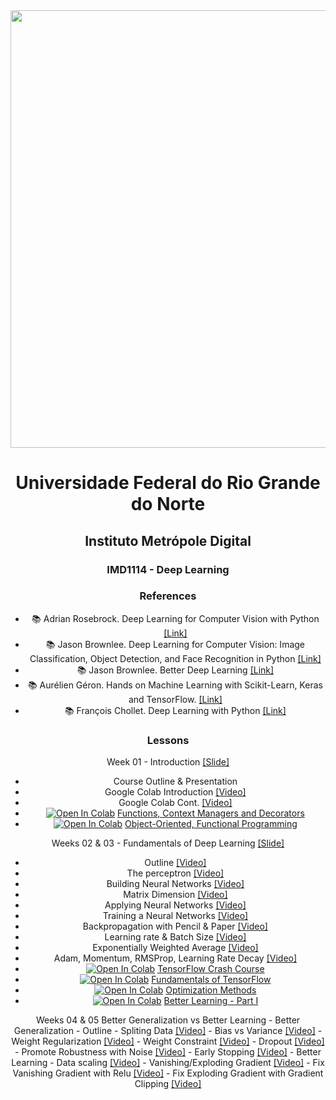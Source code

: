 <center><img width="700" src="https://drive.google.com/uc?export=view&id=1-4Ug5JFs9_5tmMfnGpLanRQIWZtF6PRn"></center>
<center>


# Universidade Federal do Rio Grande do Norte
## Instituto Metrópole Digital


### IMD1114 - Deep Learning

### References


- :books: Adrian Rosebrock. Deep Learning for Computer Vision with Python [[Link]](https://www.pyimagesearch.com/)
- :books: Jason Brownlee. Deep Learning for Computer Vision: Image Classification, Object Detection, and Face Recognition in Python [[Link]](https://machinelearningmastery.com/deep-learning-for-computer-vision/)
- :books: Jason Brownlee. Better Deep Learning [[Link]](https://machinelearningmastery.com/better-deep-learning/)
- :books: Aurélien Géron. Hands on Machine Learning with Scikit-Learn, Keras and TensorFlow. [[Link]](https://www.oreilly.com/library/view/hands-on-machine-learning/9781492032632/)
- :books: François Chollet. Deep Learning with Python [[Link]](https://www.manning.com/books/deep-learning-with-python-second-edition)

### Lessons

Week 01 - Introduction [[Slide]](https://github.com/ivanovitchm/deeplearning/blob/main/week_01/Week_01.pdf)
 - Course Outline & Presentation
 - Google Colab Introduction [[Video]](https://www.loom.com/share/8a4f0d34b3cb4d9ea04b6dcf0b3d1aca)
 - Google Colab Cont. [[Video]](https://www.loom.com/share/d96cb0af7d9c4416bfe8145c93248a11)
 - [![Open In Colab](https://colab.research.google.com/assets/colab-badge.svg)](http://colab.research.google.com/github/ivanovitchm/deeplearning/blob/main/week_01/Week%20%2301%20Task%2001%20-%20Functions%2C%20Context%20Managers%20and%20Decorators.ipynb) [Functions, Context Managers and Decorators](https://github.com/ivanovitchm/deeplearning/blob/main/week_01/Week%20%2301%20Task%2001%20-%20Functions%2C%20Context%20Managers%20and%20Decorators.ipynb)
 - [![Open In Colab](https://colab.research.google.com/assets/colab-badge.svg)](http://colab.research.google.com/github/ivanovitchm/deeplearning/blob/main/week_01/Week%20%2301%20Task%2002%20-%20Object-Oriented%2C%20Functional%20Programming.ipynb) [Object-Oriented, Functional Programming](https://github.com/ivanovitchm/deeplearning/blob/main/week_01/Week%20%2301%20Task%2002%20-%20Object-Oriented%2C%20Functional%20Programming.ipynb)


Weeks 02 & 03 - Fundamentals of Deep Learning [[Slide]](https://github.com/ivanovitchm/deeplearning/blob/main/week_02/Week%20%2302%20Introduction%20to%20Deep%20Learning%20and%20TensorFlow.pdf)
 - Outline [[Video]](https://www.loom.com/share/27073e30d3494ceab94c30f771d98903)
 - The perceptron [[Video]](https://www.loom.com/share/bccf2bc2c7f24652b7b3b73825e0100f)
 - Building Neural Networks [[Video]](https://www.loom.com/share/f0ca49107b52458699210cbda8d3cb76)
 - Matrix Dimension [[Video]](https://www.loom.com/share/31862a3448f6427097e16adc773592a1)
 - Applying Neural Networks [[Video]](https://www.loom.com/share/f5ef63a357604bcebb577458cbfe85f6)
 - Training a Neural Networks [[Video]](https://www.loom.com/share/38f251f7949d4d3c99097395ab9e3b74)
 - Backpropagation with Pencil & Paper [[Video]](https://www.loom.com/share/7093fed68d7342b189ef2f9b85e93b2d)
 - Learning rate & Batch Size [[Video]](https://www.loom.com/share/183248cfec9f46a5bc0ae7ec410aa291)
 - Exponentially Weighted Average [[Video]](https://www.loom.com/share/b84b1452ab5d4193b63481910d9323b1)
 - Adam, Momentum, RMSProp, Learning Rate Decay [[Video]](https://www.loom.com/share/101a5956c6f04d31843f37c4be089978)
 - [![Open In Colab](https://colab.research.google.com/assets/colab-badge.svg)](http://colab.research.google.com/github/ivanovitchm/deeplearning/blob/main/week_02/Notebooks/Week%2002%20Task%2001%20-%20TensorFlow%202.x%20%2B%20Keras%20Crash%20Course.ipynb) [TensorFlow Crash Course](https://github.com/ivanovitchm/deeplearning/blob/main/week_02/Notebooks/Week%2002%20Task%2001%20-%20TensorFlow%202.x%20%2B%20Keras%20Crash%20Course.ipynb)
 - [![Open In Colab](https://colab.research.google.com/assets/colab-badge.svg)](http://colab.research.google.com/github/ivanovitchm/deeplearning/blob/main/week_02/Notebooks/Week%2002%20Task%2002%20-%20Introduction%20to%20TF.ipynb) [Fundamentals of TensorFlow](https://github.com/ivanovitchm/deeplearning/blob/main/week_02/Notebooks/Week%2002%20Task%2002%20-%20Introduction%20to%20TF.ipynb)
 - [![Open In Colab](https://colab.research.google.com/assets/colab-badge.svg)](http://colab.research.google.com/github/ivanovitchm/deeplearning/blob/main/week_02/Notebooks/Week%2002%20Task%2003%20-%20Optimization%20Methods.ipynb) [Optimization Methods](https://github.com/ivanovitchm/deeplearning/blob/main/week_02/Notebooks/Week%2002%20Task%2003%20-%20Optimization%20Methods.ipynb)
 - [![Open In Colab](https://colab.research.google.com/assets/colab-badge.svg)](http://colab.research.google.com/github/ivanovitchm/deeplearning/blob/main/week_02/Notebooks/Week%2002%20Task%2004%20-%20Better%20Learning%20part%20I.ipynb) [Better Learning - Part I](https://github.com/ivanovitchm/deeplearning/blob/main/week_02/Notebooks/Week%2002%20Task%2004%20-%20Better%20Learning%20part%20I.ipynb)

Weeks 04 & 05 Better Generalization vs Better Learning
	- Better Generalization
		- Outline
  		- Spliting Data [[Video]](https://www.loom.com/share/436be4492b0549baba57c52d40941cc3)
  		- Bias vs Variance [[Video]](https://www.loom.com/share/9cc90385906d458b9baafc19c686cc8e)
  		- Weight Regularization [[Video]](https://www.loom.com/share/6f8e8101bee243318302cb3742fbdb8c)
  		- Weight Constraint [[Video]](https://www.loom.com/share/b65c8294dcda4746a0a9a9c9ea3b5cb4)
  		- Dropout [[Video]](https://www.loom.com/share/c32f0a35d56b426ca988e05926787936)
  		- Promote Robustness with Noise [[Video]](https://www.loom.com/share/ed48470b14a3460eac572dcf9d8838c9)
  		- Early Stopping [[Video]](https://www.loom.com/share/c738eed439a34794a6b99c555b99afad)
 	- Better Learning
  		- Data scaling [[Video]](https://www.loom.com/share/7008b640440d412498578e27b8557471)
  		- Vanishing/Exploding Gradient [[Video]](https://www.loom.com/share/fb427d71b7a74e2dab226445941d2d41)
  		- Fix Vanishing Gradient with Relu [[Video]](https://www.loom.com/share/0cdfb9ba531540fca075444f7d732fc6)
  		- Fix Exploding Gradient with Gradient Clipping [[Video]](https://www.loom.com/share/2b560922401442b7b078faf06801a3ad)
